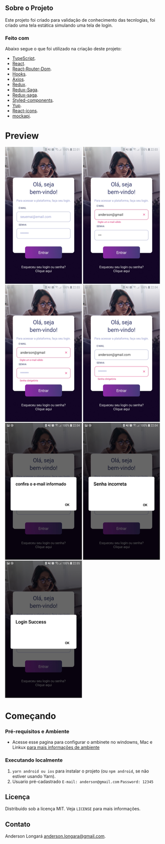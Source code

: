 ## Sobre o Projeto

Este projeto foi criado para validação de conhecimento das tecnlogias, foi criado uma tela estática simulando uma tela de login.

### Feito com

Abaixo segue o que foi utilizado na criação deste projeto:

* [TypeScript](https://www.typescriptlang.org/).
* [React](https://pt-br.reactjs.org/).
* [React-Router-Dom](https://reactrouter.com/web/guides/quick-start).
* [Hooks](https://pt-br.reactjs.org/docs/hooks-intro.html).
* [Axios](https://github.com/axios/axios).
* [Redux](https://redux.js.org/basics/usage-with-react).
* [Redux-Saga](https://redux-saga.js.org/).
* [Redux-saga](https://redux-saga.js.org/).
* [Styled-components](https://styled-components.com/).
* [Yup](https://github.com/jquense/yup).
* [React-icons](https://react-icons.github.io/react-icons/).
* [mockapi](https://www.mockapi.io/).

# Preview

<img src="https://github.com/AndersonLongara/ProjetoLogin/blob/master/cc0bcf7a-6451-4e0d-a81f-1079d899c254.jpg" width="250"> <img src="https://github.com/AndersonLongara/ProjetoLogin/blob/master/177a620a-e75d-4df2-865e-4a2e4e32c664.jpg" width="250"> <img src="https://github.com/AndersonLongara/ProjetoLogin/blob/master/308449a9-445c-4569-9f74-dad34759f6fc.jpg" width="250">
<img src="https://github.com/AndersonLongara/ProjetoLogin/blob/master/4fc601a7-512a-4f99-a842-da9de8ad0c9c.jpg" width="250"> <img src="https://github.com/AndersonLongara/ProjetoLogin/blob/master/759644ad-b35e-46b4-a4d3-674da0c9cc06.jpg" width="250"> <img src="https://github.com/AndersonLongara/ProjetoLogin/blob/master/d588f208-9fba-4d84-9597-c7fa71de591a.jpg?" width="250">
<img src="https://github.com/AndersonLongara/ProjetoLogin/blob/master/bdb4599e-1bba-48bc-a667-0ce2f217584f.jpg" width="250">
# Começando

### Pré-requisitos e Ambiente
* Acesse esse pagina para configurar o ambinete no windowns, Mac e Linkux [para mais informações de ambiente](https://react-native.rocketseat.dev/ios/macos)


### Executando localmente

1. `yarn android ou ios` para instalar o projeto (ou `npm android`, se não estiver usando Yarn).
4. Usuario pré-cadastrado `E-mail: anderson@gmail.com` `Password: 12345`

## Licença

Distribuído sob a licença MIT. Veja `LICENSE` para mais informações.

## Contato

Anderson Longará [anderson.longara@gmail.com](mailto:anderson.longara@gmail.com).
